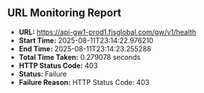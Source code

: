 ## URL Monitoring Report

- **URL:** https://api-gw1-prod1.fisglobal.com/gw/v1/health
- **Start Time:** 2025-08-11T23:14:22.976210
- **End Time:** 2025-08-11T23:14:23.255288
- **Total Time Taken:** 0.279078 seconds
- **HTTP Status Code:** 403
- **Status:** Failure
- **Failure Reason:** HTTP Status Code: 403
